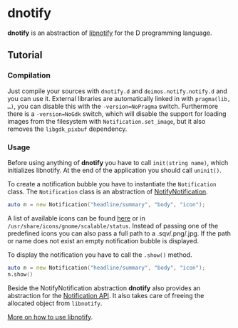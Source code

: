 dnotify
=======

**dnotify** is an abstraction of [libnotify](http://developer.gnome.org/libnotify/) for the D programming language.

## Tutorial ##

### Compilation ###
Just compile your sources with `dnotify.d` and `deimos.notify.notify.d` and you can use it.
External libraries are automatically linked in with `pragma(lib, …)`,
you can disable this with the `-version=NoPragma` switch.
Furthermore there is a `-version=NoGdk` switch, which will disable the support
for loading images from the filesystem with `Notification.set_image`,
but it also removes the `libgdk_pixbuf` dependency.

### Usage ###
Before using anything of **dnotify** you have to call `init(string name)`, which
initializes libnotify. At the end of the application you should call `uninit()`.

To create a notification bubble you have to instantiate the `Notification` class.
The `Notification` class is an abstraction of [NotifyNotification](http://developer.gnome.org/libnotify/0.7/NotifyNotification.html).

```D
auto n = new Notification("headline/summary", "body", "icon");
```

A list of available icons can be found [here](https://wiki.ubuntu.com/NotificationDevelopmentGuidelines#How_do_I_get_these_slick_icons)
or in `/usr/share/icons/gnome/scalable/status`. Instead of passing one of the predefined
icons you can also pass a full path to a .sqv/.png/.jpg. If the path or name does not exist
an empty notification bubble is displayed.

To display the notification you have to call the `.show()` method.

```D
auto n = new Notification("headline/summary", "body", "icon");
n.show()
```

Beside the NotifyNotification abstraction **dnotify** also provides an abstraction for the
[Notification API](http://developer.gnome.org/libnotify/0.7/libnotify-notify.html). It also
takes care of freeing the allocated object from `libnotify`.

[More on how to use libnotify](https://wiki.ubuntu.com/NotificationDevelopmentGuidelines).